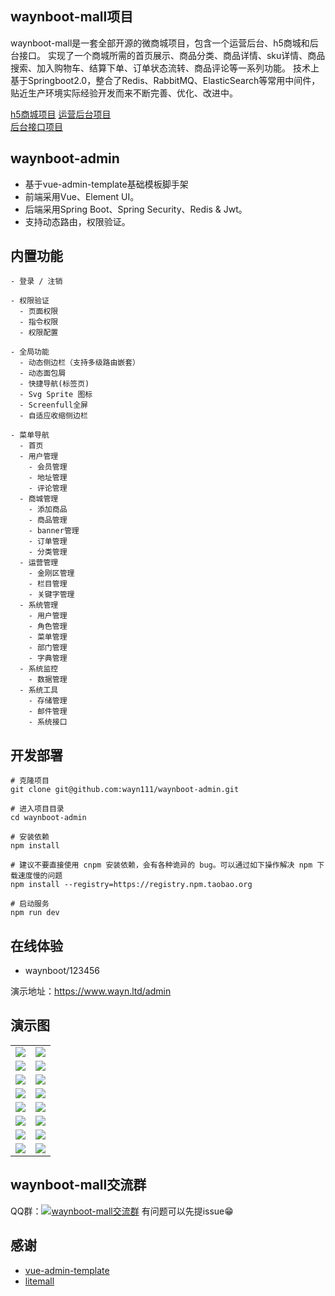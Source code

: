 ## waynboot-mall项目

waynboot-mall是一套全部开源的微商城项目，包含一个运营后台、h5商城和后台接口。
实现了一个商城所需的首页展示、商品分类、商品详情、sku详情、商品搜索、加入购物车、结算下单、订单状态流转、商品评论等一系列功能。
技术上基于Springboot2.0，整合了Redis、RabbitMQ、ElasticSearch等常用中间件，
贴近生产环境实际经验开发而来不断完善、优化、改进中。


[h5商城项目](https://github.com/wayn111/waynboot-mobile)
[运营后台项目](https://github.com/wayn111/waynboot-admin)  
[后台接口项目](https://github.com/wayn111/waynboot-mall)  

## waynboot-admin

* 基于vue-admin-template基础模板脚手架
* 前端采用Vue、Element UI。
* 后端采用Spring Boot、Spring Security、Redis & Jwt。
* 支持动态路由，权限验证。

## 内置功能

```
- 登录 / 注销

- 权限验证
  - 页面权限
  - 指令权限
  - 权限配置

- 全局功能
  - 动态侧边栏（支持多级路由嵌套）
  - 动态面包屑
  - 快捷导航(标签页)
  - Svg Sprite 图标
  - Screenfull全屏
  - 自适应收缩侧边栏

- 菜单导航
  - 首页
  - 用户管理
    - 会员管理
    - 地址管理
    - 评论管理
  - 商城管理
    - 添加商品
    - 商品管理
    - banner管理
    - 订单管理
    - 分类管理
  - 运营管理
    - 金刚区管理
    - 栏目管理
    - 关键字管理
  - 系统管理
    - 用户管理
    - 角色管理
    - 菜单管理
    - 部门管理
    - 字典管理
  - 系统监控
    - 数据管理
  - 系统工具
    - 存储管理
    - 邮件管理
    - 系统接口
```
## 开发部署
```
# 克隆项目
git clone git@github.com:wayn111/waynboot-admin.git

# 进入项目目录
cd waynboot-admin

# 安装依赖
npm install

# 建议不要直接使用 cnpm 安装依赖，会有各种诡异的 bug。可以通过如下操作解决 npm 下载速度慢的问题
npm install --registry=https://registry.npm.taobao.org

# 启动服务
npm run dev
```

## 在线体验

- waynboot/123456

演示地址：https://www.wayn.ltd/admin

## 演示图

<table>
    <tr>
        <td><img src="https://oscimg.oschina.net/oscnet/up-3cb800e60b6c99c5e0c2e2984b9ddffdcc0.png"/></td>
        <td><img src="https://oscimg.oschina.net/oscnet/up-224e54dcb3eb4035736fcbea4626b85223d.png"/></td>
    </tr>
    <tr>
        <td><img src="https://oscimg.oschina.net/oscnet/up-7fabe6227a9447653e06d2d8e4efb974195.png"/></td>
        <td><img src="https://oscimg.oschina.net/oscnet/up-0192d4f41f9c061ed5329d9d6267ce3b8f3.png"/></td>
    </tr>
    <tr>
        <td><img src="https://oscimg.oschina.net/oscnet/up-cec6bde100884182a9ad7aae10cb8c9d5b8.png"/></td>
        <td><img src="https://oscimg.oschina.net/oscnet/up-535f8cab7365885095e3e511ec3762b0973.png"/></td>
    </tr>
    <tr>
        <td><img src="https://oscimg.oschina.net/oscnet/up-b831bbf1f4fa00655d3b7e4368d4181a9b9.png"/></td>
        <td><img src="https://oscimg.oschina.net/oscnet/up-e9edbb0bfcfd2c8687457573caf603e6275.png"/></td>
    </tr>
    <tr>
        <td><img src="https://oscimg.oschina.net/oscnet/up-5447c1deaa5e1db63b81a9f90b5eed2fc07.png"/></td>
        <td><img src="https://oscimg.oschina.net/oscnet/up-c769886a136ce0f25edcc4d647322d5d51f.png"/></td>
    </tr>
     <tr>
        <td><img src="https://oscimg.oschina.net/oscnet/up-ef857d19b1f905afec239c673be24860a9a.png"/></td>
        <td><img src="https://oscimg.oschina.net/oscnet/up-e0effea68ad0073f30d5b5f6d9567a24b9e.png"/></td>
    </tr>
    <tr>
        <td><img src="https://oscimg.oschina.net/oscnet/up-d3bce6e295c1ddf4b27e6c437ca6a8b6351.png"/></td>
        <td><img src="https://oscimg.oschina.net/oscnet/up-e6c8baa4e20766156053daa15b0b0240653.png"/></td>
    </tr>
    <tr>
        <td><img src="https://oscimg.oschina.net/oscnet/up-f5989718203874629c12f637c1c787c5ea6.png"/></td>
        <td><img src="https://oscimg.oschina.net/oscnet/up-0613c4a6eb745def23c5359a53340744c05.png"/></td>
    </tr>
</table>


## waynboot-mall交流群

QQ群：<a target="_blank" href="https://qm.qq.com/cgi-bin/qm/qr?k=Mvf4HO4EhdXlfh0OLIq5I8wDIjRj6DlT&jump_from=webapi"><img border="0" src="https://pub.idqqimg.com/wpa/images/group.png" alt="waynboot-mall交流群" title="waynboot-mall交流群"></a>
有问题可以先提issue😁

## 感谢

- [vue-admin-template](https://github.com/PanJiaChen/vue-admin-template)
- [litemall](https://github.com/linlinjava/litemall)
